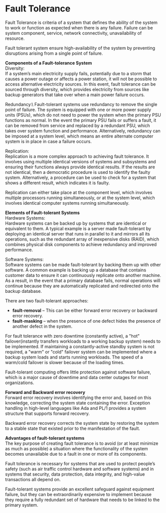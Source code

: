 # Fault Tolerance
Fault Tolerance is criteria of a system that defines the ability of the system to work or function as expected when there is any failure. 
Failure can be system component, service, network connectivity, unavailability of resource. 

Fault tolerant system ensure high-availability of the system by preventing disruptions arising from a single point of failure.

**Components of a Fault-tolerance System**\
Diversity:\
If a system’s main electricity supply fails, potentially due to a storm that causes a power outage or affects a power station, it will not be possible to access alternative electricity sources. In this event, fault tolerance can be sourced through diversity, which provides electricity from sources like backup generators that take over when a main power failure occurs.

Redundancy:\ 
Fault-tolerant systems use redundancy to remove the single point of failure. The system is equipped with one or more power supply units (PSUs), which do not need to power the system when the primary PSU functions as normal. In the event the primary PSU fails or suffers a fault, it can be removed from service and replaced by a redundant PSU, which takes over system function and performance. 
Alternatively, redundancy can be imposed at a system level, which means an entire alternate computer system is in place in case a failure occurs.

Replication:\
Replication is a more complex approach to achieving fault tolerance. It involves using multiple identical versions of systems and subsystems and ensuring their functions always provide identical results. If the results are not identical, then a democratic procedure is used to identify the faulty system. Alternatively, a procedure can be used to check for a system that shows a different result, which indicates it is faulty. 

Replication can either take place at the component level, which involves multiple processors running simultaneously, or at the system level, which involves identical computer systems running simultaneously.

**Elements of Fault-tolerant Systems**\
Hardware Systems:\
Hardware systems can be backed up by systems that are identical or equivalent to them. A typical example is a server made fault-tolerant by deploying an identical server that runs in parallel to it and mirrors all its operations, such as the redundant array of inexpensive disks (RAID), which combines physical disk components to achieve redundancy and improved performance.

Software Systems:\
Software systems can be made fault-tolerant by backing them up with other software. A common example is backing up a database that contains customer data to ensure it can continuously replicate onto another machine. As a result, in the event that a primary database fails, normal operations will continue because they are automatically replicated and redirected onto the backup database.

There are two fault-tolerant approaches:
- **fault-removal** – This can be either forward error recovery or backward error recovery.
- **fault-masking** – when the presence of one defect hides the presence of another defect in the system.

For fault tolerance with zero downtime (constantly active), a "hot" failover(instantly transfers workloads to a working backup system) 
needs to be implemented. If maintaining a constantly-active standby system is not required, a "warm" or "cold" failover system can 
be implemented where a backup system loads and starts running workloads. The speed of a warm/cold failover is slower because of the 
loading times.

Fault-tolerant computing offers little protection against software failure, which is a major cause of downtime and data center outages for most organizations.

**Forward and Backward error recovery**\
Forward error recovery involves identifying the error and, based on this knowledge, correcting the system state containing the error. Exception handling in high-level languages like Ada and PL/1 provides a system structure that supports forward recovery.

Backward error recovery corrects the system state by restoring the system to a stable state that existed prior to the manifestation of the fault.

**Advantages of fault-tolerant systems**\
The key purpose of creating fault tolerance is to avoid (or at least minimize as much as possible) a situation where the functionality of the system becomes unavailable due to a fault in one or more of its components.

Fault tolerance is necessary for systems that are used to protect people’s safety (such as air traffic control hardware and software systems) and in systems that security, data protection, data integrity, and high-value transactions all depend on.

Fault-tolerant systems provide an excellent safeguard against equipment failure, but they can be extraordinarily expensive to implement because they require a fully redundant set of hardware that needs to be linked to the primary system.
